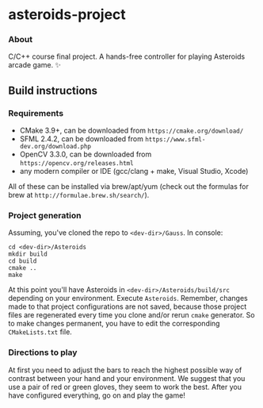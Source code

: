 # asteroids-project
### About 

C/C++ course final project. A hands-free controller for playing Asteroids arcade game. :sparkles:

## Build instructions

### Requirements

* CMake 3.9+, can be downloaded from `https://cmake.org/download/`
* SFML 2.4.2, can be downloaded from `https://www.sfml-dev.org/download.php`
* OpenCV 3.3.0, can be downloaded from `https://opencv.org/releases.html`
* any modern compiler or IDE (gcc/clang + make, Visual Studio, Xcode)
  
All of these can be installed via brew/apt/yum (check out the formulas for brew at `http://formulae.brew.sh/search/`).

### Project generation

Assuming, you've cloned the repo to `<dev-dir>/Gauss`.
In console:

    cd <dev-dir>/Asteroids
    mkdir build
    cd build
    cmake ..
    make

At this point you'll have Asteroids in `<dev-dir>/Asteroids/build/src` depending on your environment. Execute `Asteroids`. Remember, changes made to that project configurations are not saved, because those project files are regenerated every time you clone and/or rerun `cmake` generator. So to make changes permanent, you have to edit the corresponding `CMakeLists.txt` file.

### Directions to play
At first you need to adjust the bars to reach the highest possible way of contrast between your hand and your environment. We suggest that you use a pair of red or green gloves, they seem to work the best. After you have configured everything, go on and play the game!
